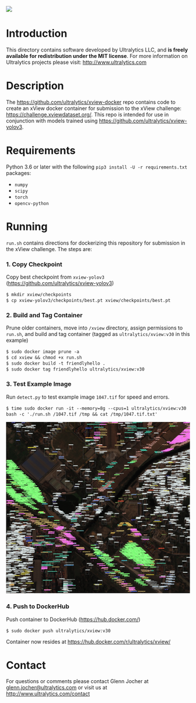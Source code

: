 <img src="https://storage.googleapis.com/ultralytics/UltralyticsLogoName1000×676.png" width="200">  

# Introduction

This directory contains software developed by Ultralytics LLC, and **is freely available for redistribution under the MIT license**. For more information on Ultralytics projects please visit:
http://www.ultralytics.com  

# Description

The https://github.com/ultralytics/xview-docker repo contains code to create an xView docker container for submission to the xView challenge: https://challenge.xviewdataset.org/. This repo is intended for use in conjunction with models trained using https://github.com/ultralytics/xview-yolov3.

# Requirements

Python 3.6 or later with the following `pip3 install -U -r requirements.txt` packages:

- `numpy`
- `scipy`
- `torch`
- `opencv-python`

# Running

`run.sh` contains directions for dockerizing this repository for submission in the xView challenge. The steps are:

### 1. Copy Checkpoint
Copy best checkpoint from `xview-yolov3` (https://github.com/ultralytics/xview-yolov3)
````
$ mkdir xview/checkpoints
$ cp xview-yolov3/checkpoints/best.pt xview/checkpoints/best.pt
````

### 2. Build and Tag Container
Prune older containers, move into `/xview` directory, assign permissions to `run.sh`, and build and tag container (tagged as `ultralytics/xview:v30` in this example)
````
$ sudo docker image prune -a
$ cd xview && chmod +x run.sh
$ sudo docker build -t friendlyhello . 
$ sudo docker tag friendlyhello ultralytics/xview:v30
````

### 3. Test Example Image
Run `detect.py` to test example image `1047.tif` for speed and errors.
````
$ time sudo docker run -it --memory=8g --cpus=1 ultralytics/xview:v30 bash -c './run.sh /1047.tif /tmp && cat /tmp/1047.tif.txt'
````
![Alt](https://github.com/ultralytics/xview/blob/master/output_img/1047.jpg "example")


### 4. Push to DockerHub
Push container to DockerHub (https://hub.docker.com/)
```
$ sudo docker push ultralytics/xview:v30
```

Container now resides at https://hub.docker.com/r/ultralytics/xview/

# Contact

For questions or comments please contact Glenn Jocher at glenn.jocher@ultralytics.com or visit us at http://www.ultralytics.com/contact

